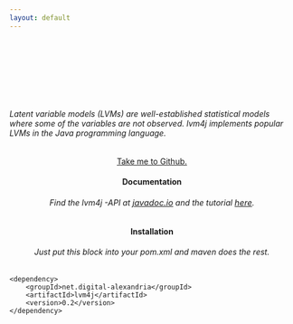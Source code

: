 ```yaml
---
layout: default
---
```


<section>
    <div>
        <svg id="text" class="title blink" width="960" height="200"></svg>
    </div>
    <h6>
        <p style="font-size: 1.0em">
            Latent variable models (LVMs) are well-established statistical models where some of the variables are
            not observed.
            <t>lvm4j</t>
            implements popular LVMs in the Java programming language.
        </p>
    </h6>
    <div align="center"><a class="waves-effect waves-light btn-large" href="https://github.com/dirmeier/lvm4j">Take me to Github.</a></div>
    <div class="docs-section" id="about">
    <h4 style="text-align: center;">Documentation</h4>
            <h6>
                <p style="text-align: center; font-size: 1.0em">Find the
                    <t>lvm4j</t>
                    -API at <a style="font-size: 1.05em" href="https://javadoc.io/doc/net.digital-alexandria/lvm4j/0.1">javadoc.io</a>
                    and the tutorial <a style="font-size: 1.05em" href="/tutorial">here</a>.
                </p>
            </h6>
        <h4 style="text-align: center;">Installation</h4>
        <h6>
            <p style="text-align: center; font-size: 1.0em">Just put this block into your
                <t>pom.xml</t>
                and maven does the rest.
            </p>
        </h6>
        <pre><code data-trim class="xml">&lt;dependency&gt;
    &lt;groupId&gt;net.digital-alexandria&lt;/groupId&gt;
    &lt;artifactId&gt;lvm4j&lt;/artifactId&gt;
    &lt;version>0.2&lt;/version&gt;
&lt;/dependency&gt;</code></pre>
    </div>
</section>
